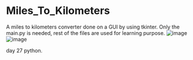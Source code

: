 # Miles_To_Kilometers
A miles to kilometers converter done on a GUI by using tkinter. Only the main.py is needed, rest of the files are used for learning purpose. 
![image](https://github.com/user-attachments/assets/009c1763-1e12-4040-b9d1-a65ee0f8a634)
![image](https://github.com/user-attachments/assets/132eb326-e577-4e2c-8e60-76dad0ae7604)

day 27 python.
